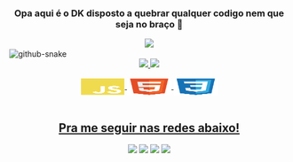 <h3 align="center">Opa aqui é o DK disposto a quebrar qualquer codigo nem que seja no braço 🦾</h3>

<div align="center">
  <img height="200" src="https://media1.tenor.com/m/GOj9ZF_-ZOcAAAAC/cat.gif" />
</div>

<picture>
  <source media="(prefers-color-scheme: dark)" srcset="https://raw.githubusercontent.com/tobiasmeyhoefer/tobiasmeyhoefer/output/github-snake-dark.svg" />
  <source media="(prefers-color-scheme: light)" srcset="https://raw.githubusercontent.com/tobiasmeyhoefer/tobiasmeyhoefer/output/github-snake.svg" />
  <img alt="github-snake" src="https://raw.githubusercontent.com/tobiasmeyhoefer/tobiasmeyhoefer/output/github-snake.svg" />
</picture>

 <div align="center">
   <a href="https://github.com/Drackow1">
   <img height="200em" src="https://github-readme-stats.vercel.app/api?username=Drackow1&theme=tokyonight&show_icons=true&hide_border=true&count_private=true" />
   <img height="200em" src="https://github-readme-stats.vercel.app/api/top-langs/?username=Drackow1&theme=tokyonight&show_icons=true&hide_border=true&layout=compact" />
</div>
    
<div style="display: inline_block" align="center"><br>
  <img align="center" alt="Js" height="30" width="80" src="https://raw.githubusercontent.com/devicons/devicon/master/icons/javascript/javascript-plain.svg">
  <img align="center" alt="HTML" height="30" width="80" src="https://raw.githubusercontent.com/devicons/devicon/master/icons/html5/html5-original.svg">
  <img align="center" alt="CSS" height="30" width="80" src="https://raw.githubusercontent.com/devicons/devicon/master/icons/css3/css3-original.svg">
</div>
 
<br>
 
<div align="center" > <h2><strong>Pra me seguir nas redes abaixo!</strong></h2> </div>
 
<div align="center"> 
  <a href="https://www.youtube.com/@DrakoFlest" target="_blank"><img src="https://img.shields.io/badge/YouTube-FF0000?style=for-the-badge&logo=youtube&logoColor=white" target="_blank"></a>
  <a href="https://instagram.com/victorluizx" target="_blank"><img src="https://img.shields.io/badge/-Instagram-%23E4405F?style=for-the-badge&logo=instagram&logoColor=white" target="_blank"></a>
  <a href = "mailto:avictor0.2@gmail.com"><img src="https://img.shields.io/badge/-Gmail-%23333?style=for-the-badge&logo=gmail&logoColor=white" target="_blank"></a>
  <a href="https://www.linkedin.com/in/victorluizx" target="_blank"><img src="https://img.shields.io/badge/-LinkedIn-%230077B5?style=for-the-badge&logo=linkedin&logoColor=white" target="_blank"></a>
</div>
